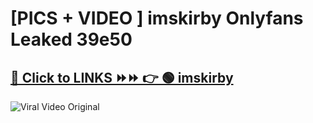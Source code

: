 
 # [PICS + VIDEO ] imskirby Onlyfans Leaked 39e50

## <h2><a href="https://clipsfans.com/imskirby&ref=git">🔗 Click to LINKS ⏩⏩ 👉 🟢 imskirby </a></h2>

<a href="https://clipsfans.com/imskirby&ref=git" rel="nofollow" data-target="animated-image.originalLink"><img src="https://i.ibb.co.com/xMMVF88/686577567.gif" alt="Viral Video Original" style="max-width: 100%; display: inline-block;" data-target="animated-image.originalImage"></a>

